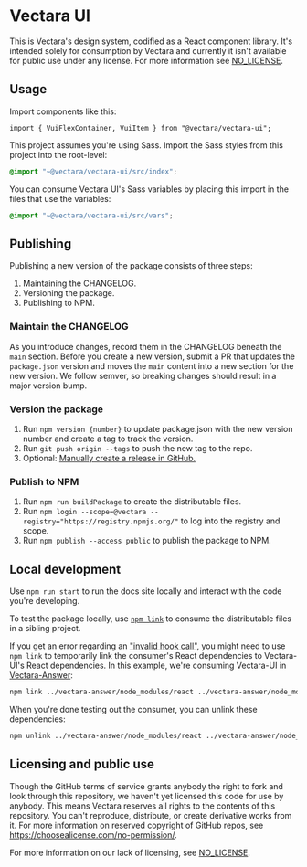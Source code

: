 # Vectara UI

This is Vectara's design system, codified as a React component library. It's intended solely for consumption by Vectara and currently it isn't available for public use under any license. For more information see [NO_LICENSE](./NO_LICENSE).

## Usage

Import components like this:

```tsx
import { VuiFlexContainer, VuiItem } from "@vectara/vectara-ui";
```

This project assumes you're using Sass. Import the Sass styles from this project into the root-level:

```scss
@import "~@vectara/vectara-ui/src/index";
```

You can consume Vectara UI's Sass variables by placing this import in the files that use the variables:

```scss
@import "~@vectara/vectara-ui/src/vars";
```

## Publishing

Publishing a new version of the package consists of three steps:

1. Maintaining the CHANGELOG.
2. Versioning the package.
3. Publishing to NPM.

### Maintain the CHANGELOG

As you introduce changes, record them in the CHANGELOG beneath the `main` section. Before you create a new version, submit a PR that updates the `package.json` version and moves the `main` content into a new section for the new version. We follow semver, so breaking changes should result in a major version bump.

### Version the package

1. Run `npm version {number}` to update package.json with the new version number and create a tag to track the version.
2. Run `git push origin --tags` to push the new tag to the repo.
3. Optional: [Manually create a release in GitHub.](https://docs.github.com/en/repositories/releasing-projects-on-github/managing-releases-in-a-repository)

### Publish to NPM

1. Run `npm run buildPackage` to create the distributable files.
2. Run `npm login --scope=@vectara --registry="https://registry.npmjs.org/"` to log into the registry and scope.
3. Run `npm publish --access public` to publish the package to NPM.

## Local development

Use `npm run start` to run the docs site locally and interact with the code you're developing.

To test the package locally, use [`npm link`](https://docs.npmjs.com/cli/v9/commands/npm-link) to consume the distributable files in a sibling project.

If you get an error regarding an ["invalid hook call"](https://iws.io/2022/invalid-hook-multiple-react-instances), you might need to use `npm link` to temporarily link the consumer's React dependencies to Vectara-UI's React dependencies. In this example, we're consuming Vectara-UI in [Vectara-Answer](https://github.com/vectara/vectara-answer):

```bash
npm link ../vectara-answer/node_modules/react ../vectara-answer/node_modules/react-dom ../vectara-answer/node_modules/react-router-dom
```

When you're done testing out the consumer, you can unlink these dependencies:

```bash
npm unlink ../vectara-answer/node_modules/react ../vectara-answer/node_modules/react-dom ../vectara-answer/node_modules/react-router-dom
```

## Licensing and public use

Though the GitHub terms of service grants anybody the right to fork and look through this repository, we haven't yet licensed this code for use by anybody. This means Vectara reserves all rights to the contents of this repository. You can't reproduce, distribute, or create derivative works from it. For more information on reserved copyright of GitHub repos, see https://choosealicense.com/no-permission/.

For more information on our lack of licensing, see [NO_LICENSE](./NO_LICENSE).

